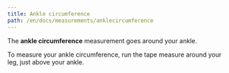 ```yaml
---
title: Ankle circumference
path: /en/docs/measurements/anklecircumference
---
```


The **ankle circumference** measurement goes around your ankle.

To measure your ankle circumference, run the tape measure around your leg, just above your ankle.
